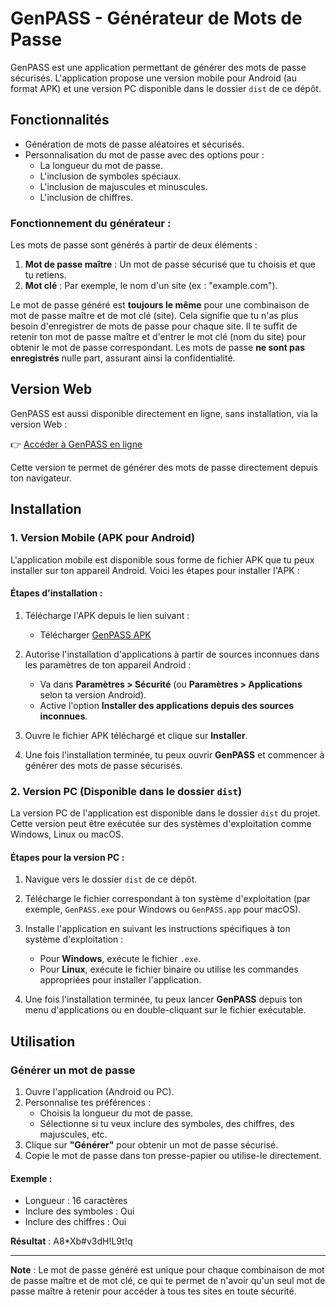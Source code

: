 # GenPASS - Générateur de Mots de Passe

GenPASS est une application permettant de générer des mots de passe sécurisés. L'application propose une version mobile pour Android (au format APK) et une version PC disponible dans le dossier `dist` de ce dépôt.

## Fonctionnalités
- Génération de mots de passe aléatoires et sécurisés.
- Personnalisation du mot de passe avec des options pour :
  - La longueur du mot de passe.
  - L'inclusion de symboles spéciaux.
  - L'inclusion de majuscules et minuscules.
  - L'inclusion de chiffres.

### Fonctionnement du générateur :
Les mots de passe sont générés à partir de deux éléments :
1. **Mot de passe maître** : Un mot de passe sécurisé que tu choisis et que tu retiens.
2. **Mot clé** : Par exemple, le nom d'un site (ex : "example.com").

Le mot de passe généré est **toujours le même** pour une combinaison de mot de passe maître et de mot clé (site). Cela signifie que tu n'as plus besoin d'enregistrer de mots de passe pour chaque site. Il te suffit de retenir ton mot de passe maître et d'entrer le mot clé (nom du site) pour obtenir le mot de passe correspondant. Les mots de passe **ne sont pas enregistrés** nulle part, assurant ainsi la confidentialité.

## Version Web

GenPASS est aussi disponible directement en ligne, sans installation, via la version Web :

👉 [Accéder à GenPASS en ligne](https://genpass-production.up.railway.app)

Cette version te permet de générer des mots de passe directement depuis ton navigateur.

## Installation

### 1. Version Mobile (APK pour Android)
L'application mobile est disponible sous forme de fichier APK que tu peux installer sur ton appareil Android. Voici les étapes pour installer l'APK :

#### Étapes d'installation :
1. Télécharge l'APK depuis le lien suivant :
   - Télécharger [GenPASS APK](lien_vers_ton_apk_github)

2. Autorise l'installation d'applications à partir de sources inconnues dans les paramètres de ton appareil Android :
   - Va dans **Paramètres > Sécurité** (ou **Paramètres > Applications** selon ta version Android).
   - Active l'option **Installer des applications depuis des sources inconnues**.

3. Ouvre le fichier APK téléchargé et clique sur **Installer**.

4. Une fois l'installation terminée, tu peux ouvrir **GenPASS** et commencer à générer des mots de passe sécurisés.

### 2. Version PC (Disponible dans le dossier `dist`)
La version PC de l'application est disponible dans le dossier `dist` du projet. Cette version peut être exécutée sur des systèmes d'exploitation comme Windows, Linux ou macOS.

#### Étapes pour la version PC :
1. Navigue vers le dossier `dist` de ce dépôt.
2. Télécharge le fichier correspondant à ton système d'exploitation (par exemple, `GenPASS.exe` pour Windows ou `GenPASS.app` pour macOS).
3. Installe l'application en suivant les instructions spécifiques à ton système d'exploitation :
   - Pour **Windows**, exécute le fichier `.exe`.
   - Pour **Linux**, exécute le fichier binaire ou utilise les commandes appropriées pour installer l'application.

4. Une fois l'installation terminée, tu peux lancer **GenPASS** depuis ton menu d'applications ou en double-cliquant sur le fichier exécutable.

## Utilisation

### Générer un mot de passe
1. Ouvre l'application (Android ou PC).
2. Personnalise tes préférences :
   - Choisis la longueur du mot de passe.
   - Sélectionne si tu veux inclure des symboles, des chiffres, des majuscules, etc.
3. Clique sur **"Générer"** pour obtenir un mot de passe sécurisé.
4. Copie le mot de passe dans ton presse-papier ou utilise-le directement.

#### Exemple :
- Longueur : 16 caractères
- Inclure des symboles : Oui
- Inclure des chiffres : Oui

**Résultat** : A8*Xb#v3dH!L9t!q

---

**Note** : Le mot de passe généré est unique pour chaque combinaison de mot de passe maître et de mot clé, ce qui te permet de n'avoir qu'un seul mot de passe maître à retenir pour accéder à tous tes sites en toute sécurité.


